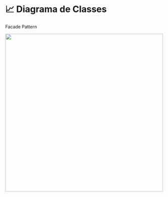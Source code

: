 # :chart_with_upwards_trend: Diagrama de Classes
Facade Pattern

<img src = "https://user-images.githubusercontent.com/79669245/204438262-fb01d2c5-8d4b-43f7-bb0d-40e371658f61.png" width="500"/>

